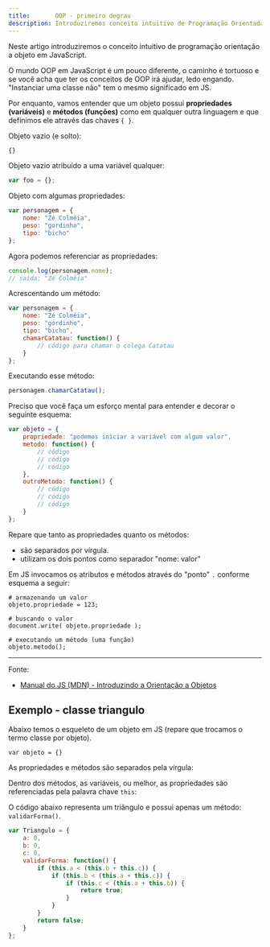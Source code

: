 ```yaml
---
title:       OOP - primeiro degrau
description: Introduziremos conceito intuitivo de Programação Orientada a Objetos em JavaScript
---
```


Neste artigo introduziremos o conceito intuitivo de programação orientação a objeto em JavaScript.

O mundo OOP em JavaScript é um pouco diferente, o caminho é tortuoso e se você acha que ter os conceitos de OOP irá 
ajudar, ledo engando. "Instanciar uma classe não" tem o mesmo significado em JS.

Por enquanto, vamos entender que um objeto possui __propriedades (variáveis)__ e __métodos (funções)__ como em qualquer 
outra linguagem e que definimos ele através das chaves `{ }`.

Objeto vazio (e solto):

```javascript
{}
```

Objeto vazio atribuído a uma variável qualquer:

```javascript
var foo = {};
```

Objeto com algumas propriedades:


```javascript
var personagem = {
    nome: "Zé Colméia",
    peso: "gordinho",
    tipo: "bicho"
};
```

Agora podemos referenciar as propriedades:

```javascript
console.log(personagem.nome);
// saída: "Zé Colméia"
```

Acrescentando um método:

```javascript
var personagem = {
    nome: "Zé Colméia",
    peso: "gordinho",
    tipo: "bicho",
    chamarCatatau: function() {
        // código para chamar o colega Catatau
    }
};
```

Executando esse método:

```javascript
personagem.chamarCatatau();
```

Preciso que você faça um esforço mental para entender e decorar o seguinte esquema:

```javascript
var objeto = {
    propriedade: "podemos iniciar a variável com algum valor",
    metodo: function() {
        // código
        // código
        // código
    },
    outroMetodo: function() {
        // código
        // código
        // código
    }
};

```

Repare que tanto as propriedades quanto os métodos:

- são separados por vírgula.
- utilizam os dois pontos como separador "nome: valor"


Em JS invocamos os atributos e métodos através do "ponto" `.` conforme esquema a seguir:

    # armazenando um valor
    objeto.propriedade = 123;

    # buscando o valor
    document.write( objeto.propriedade );

    # executando um método (uma função)
    objeto.metodo();

- - -
Fonte:
- [Manual do JS (MDN) - Introduzindo a Orientação a Objetos](https://developer.mozilla.org/en-US/docs/Web/JavaScript/Introduction_to_Object-Oriented_JavaScript "link-externo")



Exemplo - classe triangulo
---

Abaixo temos o esqueleto de um objeto em JS (repare que trocamos o termo classe por objeto).

    var objeto = {}

As propriedades e métodos são separados pela vírgula:

Dentro dos métodos, as variáveis, ou melhor, as propriedades são referenciadas pela palavra chave `this`:

O código abaixo representa um triângulo e possui apenas um método: `validarForma()`.

```javascript
var Triangulo = {
    a: 0,
    b: 0,
    c: 0,
    validarForma: function() {
        if (this.a < (this.b + this.c)) {
            if (this.b < (this.a + this.c)) {
                if (this.c < (this.a + this.b)) {
                    return true;
                }
            }
        }
        return false;
    }
};
```






